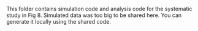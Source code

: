 This folder contains simulation code and analysis code for the systematic study in Fig 8. Simulated data was too big to be shared here. You can generate it locally using the shared code.
